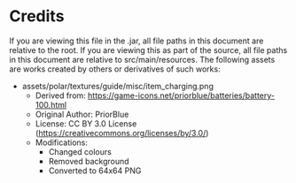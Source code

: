 # Credits
If you are viewing this file in the .jar, all file paths in this document are relative to the root. 
If you are viewing this as part of the source, all file paths in this document are relative to src/main/resources.
The following assets are works created by others or derivatives of such works:
* assets/polar/textures/guide/misc/item_charging.png
    * Derived from: https://game-icons.net/priorblue/batteries/battery-100.html
    * Original Author: PriorBlue
    * License: CC BY 3.0 License (https://creativecommons.org/licenses/by/3.0/)
    * Modifications:
        * Changed colours
        * Removed background
        * Converted to 64x64 PNG
